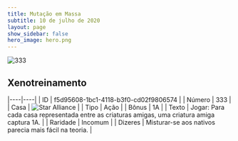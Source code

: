 ```yaml
---
title: Mutação em Massa
subtitle: 10 de julho de 2020
layout: page
show_sidebar: false
hero_image: hero.png
---
```


![333](https://cdn.keyforgegame.com/media/card_front/pt/479_333_3R4JMH52544P_pt.png)

## Xenotreinamento

|----|----|
| ID | f5d95608-1bc1-4118-b3f0-cd02f9806574 |
| Número | 333 |
| Casa | ![Star Alliance](https://archonarcana.com/images/thumb/7/7d/Star_Alliance.png/22px-Star_Alliance.png "Aliança Estelar") |
| Tipo | Ação |
| Bônus | 1A |
| Texto | Jogar: Para cada casa representada entre as criaturas amigas, uma criatura amiga captura 1A. |
| Raridade | Incomum |
| Dizeres | Misturar-se aos nativos parecia  mais fácil na teoria. |
